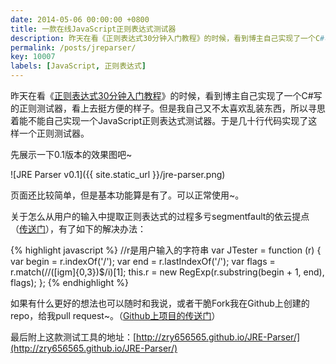 ```yaml
---
date: 2014-05-06 00:00:00 +0800
title: 一款在线JavaScript正则表达式测试器
description: 昨天在看《正则表达式30分钟入门教程》的时候，看到博主自己实现了一个C#写的正则测试器，看上去挺方便的样子。但是我自己又不太喜欢乱装东西，所以寻思着能不能自己实现一个javascript正则表达式测试器。于是几十行代码实现了这样一个正则测试器。
permalink: /posts/jreparser/
key: 10007
labels: [JavaScript, 正则表达式]
---
```


昨天在看《[正则表达式30分钟入门教程](https://deerchao.net/tutorials/regex/regex.htm)》的时候，看到博主自己实现了一个C#写的正则测试器，看上去挺方便的样子。但是我自己又不太喜欢乱装东西，所以寻思着能不能自己实现一个JavaScript正则表达式测试器。于是几十行代码实现了这样一个正则测试器。

先展示一下0.1版本的效果图吧~

![JRE Parser v0.1]({{ site.static_url }}/jre-parser.png)

页面还比较简单，但是基本功能算是有了。可以正常使用~。

关于怎么从用户的输入中提取正则表达式的过程多亏segmentfault的依云提点（[传送门](https://segmentfault.com/q/1010000000494735)），有了如下的解决办法：

{% highlight javascript %}
//r是用户输入的字符串
var JTester = function (r) {
    var begin = r.indexOf('/');
    var end = r.lastIndexOf('/');
    var flags = r.match(/\/([igm]{0,3})$/i)[1];
    this.r = new RegExp(r.substring(begin + 1, end), flags);
};
{% endhighlight %}

如果有什么更好的想法也可以随时和我说，或者干脆Fork我在Github上创建的repo，给我pull request~。（[Github上项目的传送门](https://github.com/zry656565/JRE-Parser)）

最后附上这款测试工具的地址：[http://zry656565.github.io/JRE-Parser/](http://zry656565.github.io/JRE-Parser/)